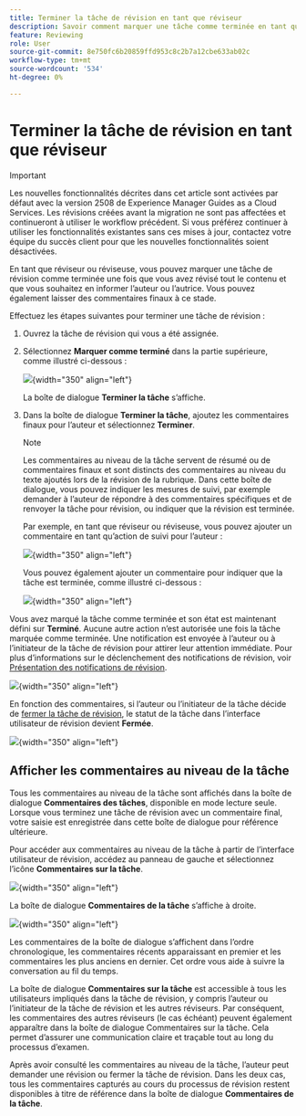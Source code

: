 ```yaml
---
title: Terminer la tâche de révision en tant que réviseur
description: Savoir comment marquer une tâche comme terminée en tant que réviseur dans AEM Guides.
feature: Reviewing
role: User
source-git-commit: 8e750fc6b20859ffd953c8c2b7a12cbe633ab02c
workflow-type: tm+mt
source-wordcount: '534'
ht-degree: 0%

---
```


# Terminer la tâche de révision en tant que réviseur

>[!IMPORTANT]
>
> Les nouvelles fonctionnalités décrites dans cet article sont activées par défaut avec la version 2508 de Experience Manager Guides as a Cloud Services. Les révisions créées avant la migration ne sont pas affectées et continueront à utiliser le workflow précédent. Si vous préférez continuer à utiliser les fonctionnalités existantes sans ces mises à jour, contactez votre équipe du succès client pour que les nouvelles fonctionnalités soient désactivées.

En tant que réviseur ou réviseuse, vous pouvez marquer une tâche de révision comme terminée une fois que vous avez révisé tout le contenu et que vous souhaitez en informer l’auteur ou l’autrice. Vous pouvez également laisser des commentaires finaux à ce stade.

Effectuez les étapes suivantes pour terminer une tâche de révision :

1. Ouvrez la tâche de révision qui vous a été assignée.
2. Sélectionnez **Marquer comme terminé** dans la partie supérieure, comme illustré ci-dessous :

   ![](images/review-task-mark-as-done.png){width="350" align="left"}

   La boîte de dialogue **Terminer la tâche** s’affiche.
3. Dans la boîte de dialogue **Terminer la tâche**, ajoutez les commentaires finaux pour l’auteur et sélectionnez **Terminer**.

   >[!NOTE]
   >
   > Les commentaires au niveau de la tâche servent de résumé ou de commentaires finaux et sont distincts des commentaires au niveau du texte ajoutés lors de la révision de la rubrique. Dans cette boîte de dialogue, vous pouvez indiquer les mesures de suivi, par exemple demander à l’auteur de répondre à des commentaires spécifiques et de renvoyer la tâche pour révision, ou indiquer que la révision est terminée.

   Par exemple, en tant que réviseur ou réviseuse, vous pouvez ajouter un commentaire en tant qu’action de suivi pour l’auteur :

   ![](images/complete-task-dialog-followup.png){width="350" align="left"}

   Vous pouvez également ajouter un commentaire pour indiquer que la tâche est terminée, comme illustré ci-dessous :

   ![](images/complete-task-dialog.png){width="350" align="left"}


Vous avez marqué la tâche comme terminée et son état est maintenant défini sur **Terminé**. Aucune autre action n’est autorisée une fois la tâche marquée comme terminée. Une notification est envoyée à l’auteur ou à l’initiateur de la tâche de révision pour attirer leur attention immédiate. Pour plus d’informations sur le déclenchement des notifications de révision, voir [Présentation des notifications de révision](./review-understanding-review-notifications.md).

![](images/task-completed-status.png){width="350" align="left"}

En fonction des commentaires, si l’auteur ou l’initiateur de la tâche décide de [fermer la tâche de révision](./review-close-review-task.md), le statut de la tâche dans l’interface utilisateur de révision devient **Fermée**.

![](images/review-status-closed-review-ui.png){width="350" align="left"}

## Afficher les commentaires au niveau de la tâche

Tous les commentaires au niveau de la tâche sont affichés dans la boîte de dialogue **Commentaires des tâches**, disponible en mode lecture seule. Lorsque vous terminez une tâche de révision avec un commentaire final, votre saisie est enregistrée dans cette boîte de dialogue pour référence ultérieure.

Pour accéder aux commentaires au niveau de la tâche à partir de l’interface utilisateur de révision, accédez au panneau de gauche et sélectionnez l’icône **Commentaires sur la tâche**.

![](images/task-comments-icon.png){width="350" align="left"}

La boîte de dialogue **Commentaires de la tâche** s’affiche à droite.

![](images/task-comments-reviewer.png){width="350" align="left"}

Les commentaires de la boîte de dialogue s’affichent dans l’ordre chronologique, les commentaires récents apparaissant en premier et les commentaires les plus anciens en dernier. Cet ordre vous aide à suivre la conversation au fil du temps.

La boîte de dialogue **Commentaires sur la tâche** est accessible à tous les utilisateurs impliqués dans la tâche de révision, y compris l’auteur ou l’initiateur de la tâche de révision et les autres réviseurs. Par conséquent, les commentaires des autres réviseurs (le cas échéant) peuvent également apparaître dans la boîte de dialogue Commentaires sur la tâche. Cela permet d’assurer une communication claire et traçable tout au long du processus d’examen.

Après avoir consulté les commentaires au niveau de la tâche, l’auteur peut demander une révision ou fermer la tâche de révision. Dans les deux cas, tous les commentaires capturés au cours du processus de révision restent disponibles à titre de référence dans la boîte de dialogue **Commentaires de la tâche**.

